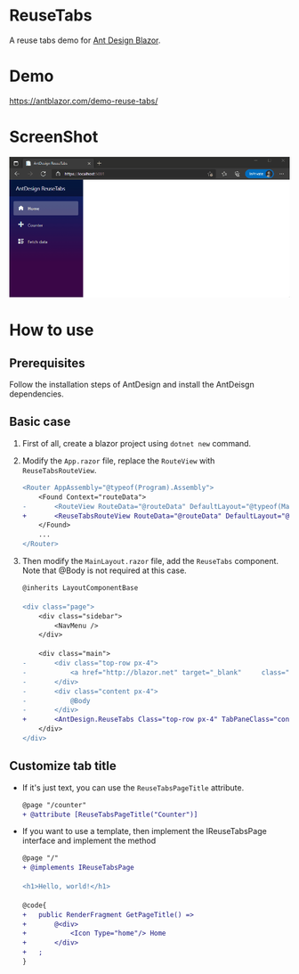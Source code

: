# ReuseTabs

A reuse tabs demo for [Ant Design Blazor](https://github.com/ant-design-blazor/ant-design-blazor).

# Demo

https://antblazor.com/demo-reuse-tabs/

# ScreenShot

![demo](./assets/reuse-tabs-demo1.gif)

# How to use

## Prerequisites

Follow the installation steps of AntDesign and install the AntDeisgn dependencies.

## Basic case

1. First of all, create a blazor project using `dotnet new` command.

2. Modify the `App.razor` file, replace the `RouteView` with `ReuseTabsRouteView`.

    ```diff
    <Router AppAssembly="@typeof(Program).Assembly">
        <Found Context="routeData">
    -       <RouteView RouteData="@routeData" DefaultLayout="@typeof(MainLayout)" / >
    +       <ReuseTabsRouteView RouteData="@routeData" DefaultLayout="@typeof   (MainLayout)" />
        </Found>
        ...
    </Router>

    ```

3. Then modify the `MainLayout.razor` file, add the `ReuseTabs` component. Note that @Body is not required at this case.

    ```diff
    @inherits LayoutComponentBase

    <div class="page">
        <div class="sidebar">
            <NavMenu />
        </div>

        <div class="main">
    -       <div class="top-row px-4">
    -           <a href="http://blazor.net" target="_blank"     class="ml-md-auto">About</a>
    -       </div>
    -       <div class="content px-4">
    -           @Body
    -       </div>
    +       <AntDesign.ReuseTabs Class="top-row px-4" TabPaneClass="content px-4" / >
        </div>
    </div>

    ```

## Customize tab title

- If it's just text, you can use the `ReuseTabsPageTitle` attribute.

    ```diff
    @page "/counter"
    + @attribute [ReuseTabsPageTitle("Counter")]
    ```

- If you want to use a template, then implement the IReuseTabsPage interface and implement the method

    ```diff
    @page "/"
    + @implements IReuseTabsPage

    <h1>Hello, world!</h1>

    @code{
    +   public RenderFragment GetPageTitle() =>
    +       @<div>
    +           <Icon Type="home"/> Home
    +       </div>
    +   ;
    }
    ```